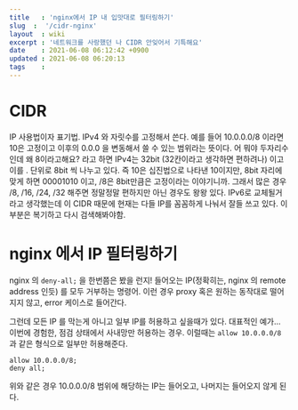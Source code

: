 ```yaml
---
title   : 'nginx에서 IP 내 입맛대로 필터링하기' 
slug  :  '/cidr-nginx'
layout  : wiki 
excerpt : '네트워크를 사랑했던 나 CIDR 안잊어서 기특해요'
date    : 2021-06-08 06:12:42 +0900
updated : 2021-06-08 06:20:13
tags    : 
---
```


# CIDR 
  
  IP 사용법이자 표기법. IPv4 와 자릿수를 고정해서 쓴다. 예를 들어 10.0.0.0/8 이라면 10은 고정이고 이후의 0.0.0 을 변동해서 쓸 수 있는 범위라는 뜻이다. 어 뭐야 두자리수인데 왜 8이라고해요? 라고 하면 IPv4는 32bit (32칸이라고 생각하면 편하려나) 이고 이를 . 단위로 8bit 씩 나누고 있다. 
  즉 10은 십진법으로 나타낸 10이지만, 8bit 자리에 맞게 하면 00001010 이고, /8은 8bit만큼은 고정이라는 이야기니까. 그래서 많은 경우 /8, /16, /24, /32 해주면 정말정말 편하지만 아닌 경우도 왕왕 있다. 
  IPv6로 교체될거라고 생각했는데 이 CIDR 때문에 현재는 다들 IP를 꼼꼼하게 나눠서 잘들 쓰고 있다. 이 부분은 복기하고 다시 검색해봐야함. 
  
  
# nginx 에서 IP 필터링하기 
  
  nginx 의 `deny-all;` 을 한번쯤은 봤을 런지! 들어오는 IP(정확히는, nginx 의 remote address 인듯) 를 모두 거부하는 명령어. 이런 경우 proxy 혹은 원하는 동작대로 떨어지지 않고, error 케이스로 들어간다. 
  
  그런데 모든 IP 를 막는게 아니고 일부 IP를 허용하고 싶을때가 있다. 대표적인 예가... 이번에 경험한, 점검 상태에서 사내망만 허용하는 경우. 이럴때는 `allow 10.0.0.0/8` 과 같은 형식으로 일부만 허용해준다. 
  
  ```nginx
  allow 10.0.0.0/8;
  deny all;
  
  ```
  위와 같은 경우 10.0.0.0/8 범위에 해당하는 IP는 들어오고, 나머지는 들어오지 않게 된다. 
